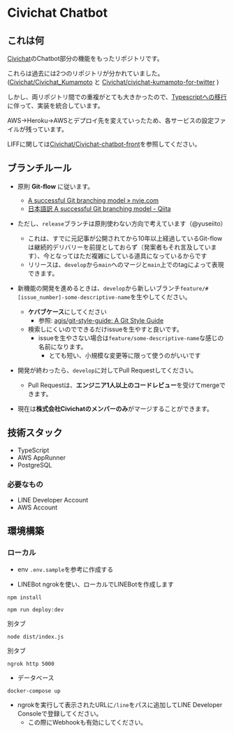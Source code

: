 # Civichat Chatbot

## これは何
[Civichat](https://civichat.jp/)のChatbot部分の機能をもったリポジトリです。

これらは過去には2つのリポジトリが分かれていました。([Civichat/Civichat_Kumamoto](https://github.com/Civichat/Civichat_Kumamoto) と [Civichat/civichat-kumamoto-for-twitter](https://github.com/Civichat/civichat-kumamoto-for-twitter) )

しかし、両リポジトリ間での重複がとても大きかったので、[Typescriptへの移行](https://scrapbox.io/Civichat/議論:技術選定の話)に伴って、実装を統合しています。

AWS->Heroku->AWSとデプロイ先を変えていったため、各サービスの設定ファイルが残っています。

LIFFに関しては[Civichat/Civichat-chatbot-front](https://github.com/Civichat/Civichat-chatbot-front)を参照してください。

## ブランチルール

- 原則 **Git-flow** に従います。
  - [A successful Git branching model » nvie.com](https://nvie.com/posts/a-successful-git-branching-model/)
  - [日本語訳 A successful Git branching model - Qiita](https://qiita.com/homhom44/items/9f13c646fa2619ae63d0])

- ただし、`release`ブランチは原則使わない方向で考えています（@yuseiito）
  - これは、すでに元記事が公開されてから10年以上経過しているGit-flowは継続的デリバリーを前提としておらず（発案者もそれ言及しています）、今となってはただ複雑にしている道具になっているからです
  - リリースは、`develop`から`main`へのマージと`main`上でのtagによって表現できます。

- 新機能の開発を進めるときは、`develop`から新しいブランチ`feature/#[issue_number]-some-descriptive-name`を生やしてください。
  - **ケバブケース**にしてください
    - 参照: [agis/git-style-guide: A Git Style Guide](https://github.com/agis/git-style-guide)
   - 検索しにくいのでできるだけissueを生やすと良いです。
     - issueを生やさない場合は`feature/some-descriptive-name`な感じの名前になります。
       - とても短い、小規模な変更等に限って使うのがいいです

- 開発が終わったら、`develop`に対してPull Requestしてください。
  - Pull Requestは、**エンジニア1人以上のコードレビュー**を受けてmergeできます。

- 現在は**株式会社Civichatのメンバーのみ**がマージすることができます。

## 技術スタック

- TypeScript
- AWS AppRunner
- PostgreSQL

### 必要なもの
 - LINE Developer Account
 - AWS Account

## 環境構築

### ローカル

- env
`.env.sample`を参考に作成する

- LINEBot
ngrokを使い、ローカルでLINEBotを作成します

```
npm install
```

```
npm run deploy:dev
```

別タブ

```
node dist/index.js
```

別タブ

```
ngrok http 5000
```

- データベース

```
docker-compose up
```

- ngrokを実行して表示されたURLに`/line`をパスに追加してLINE Developer Consoleで登録してください。
  - この際にWebhookも有効にしてください。